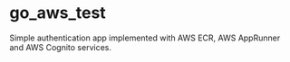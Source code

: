 # go_aws_test

Simple authentication app implemented with AWS ECR, AWS AppRunner and AWS Cognito services.
